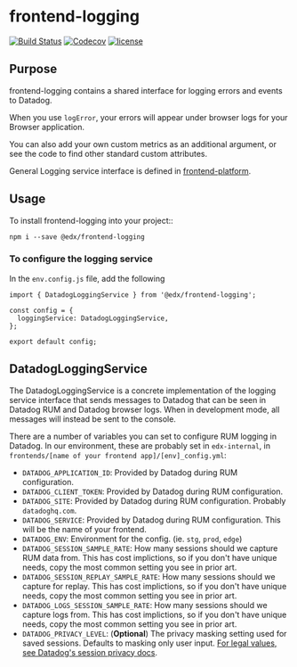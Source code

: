 # frontend-logging

[![Build
Status](https://api.travis-ci.com/edx/frontend-logging.svg?branch=master)](https://travis-ci.com/edx/frontend-logging)
[![Codecov](https://img.shields.io/codecov/c/github/edx/frontend-logging)](https://codecov.io/gh/edx/frontend-logging)
[![license](https://img.shields.io/npm/l/@edx/frontend-logging.svg)](@edx/frontend-logging)

## Purpose

frontend-logging contains a shared interface for logging errors and events to Datadog.

When you use ``logError``, your errors will appear under browser logs for your Browser application.

You can also add your own custom metrics as an additional argument, or see the code to find other standard custom attributes.

General Logging service interface is defined in [frontend-platform](https://openedx.github.io/frontend-platform/module-Logging.LoggingService.html).

## Usage

To install frontend-logging into your project::

    npm i --save @edx/frontend-logging

### To configure the logging service

In the `env.config.js` file, add the following

    import { DatadogLoggingService } from '@edx/frontend-logging';

    const config = {
      loggingService: DatadogLoggingService,
    };
    
    export default config;

## DatadogLoggingService

The DatadogLoggingService is a concrete implementation of the logging service interface that sends messages to Datadog that can be seen in Datadog RUM and Datadog browser logs. When in development mode, all messages will instead be sent to the console.

There are a number of variables you can set to configure RUM logging in Datadog. In our environment, these are probably set in `edx-internal`, in `frontends/[name of your frontend app]/[env]_config.yml`:

- `DATADOG_APPLICATION_ID`: Provided by Datadog during RUM configuration.
- `DATADOG_CLIENT_TOKEN`: Provided by Datadog during RUM configuration.
- `DATADOG_SITE`: Provided by Datadog during RUM configuration. Probably `datadoghq.com`.
- `DATADOG_SERVICE`: Provided by Datadog during RUM configuration. This will be the name of your frontend.
- `DATADOG_ENV`: Environment for the config. (ie. `stg`, `prod`, `edge`)
- `DATADOG_SESSION_SAMPLE_RATE`: How many sessions should we capture RUM data from. This has cost implictions, so if you don't have unique needs, copy the most common setting you see in prior art.
- `DATADOG_SESSION_REPLAY_SAMPLE_RATE`: How many sessions should we capture for replay. This has cost implictions, so if you don't have unique needs, copy the most common setting you see in prior art.
- `DATADOG_LOGS_SESSION_SAMPLE_RATE`: How many sessions should we capture logs from. This has cost implictions, so if you don't have unique needs, copy the most common setting you see in prior art.
- `DATADOG_PRIVACY_LEVEL`: (**Optional**) The privacy masking setting used for saved sessions. Defaults to masking only user input. [For legal values, see Datadog's session privacy docs](https://docs.datadoghq.com/real_user_monitoring/session_replay/privacy_options).
